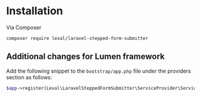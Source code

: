 # Installation

Via Composer

```
composer require lexal/laravel-stepped-form-submitter
```

## Additional changes for Lumen framework

Add the following snippet to the `bootstrap/app.php` file under the providers
section as follows:

```php
$app->register(Lexal\LaravelSteppedFormSubmitter\ServiceProvider\ServiceProvider::class);
```
